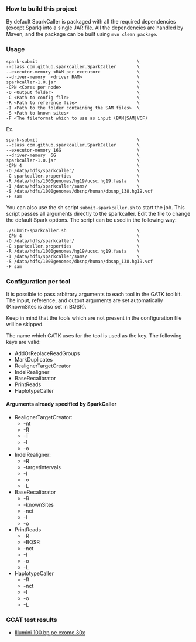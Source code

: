 ### How to build this project
By default SparkCaller is packaged with all the required dependencies (except
Spark) into a single JAR file. All the dependencies are handled by Maven, and
the package can be built using `mvn clean package`.

### Usage
```
spark-submit                                      \
--class com.github.sparkcaller.SparkCaller        \
--executor-memory <RAM per executor>              \
--driver-memory  <driver RAM>                     \
sparkcaller-1.0.jar                               \
-CPN <Cores per node>                             \
-O <Output folder>                                \
-C <Path to config file>                          \
-R <Path to reference file>                       \
-I <Path to the folder containing the SAM files>  \
-S <Path to known sites>
-F <The fileformat which to use as input (BAM|SAM|VCF)
```

Ex.
```
spark-submit                                      \
--class com.github.sparkcaller.SparkCaller        \
--executor-memory 16G                             \
--driver-memory  6G                               \
sparkcaller-1.0.jar                               \
-CPN 4                                            \
-O /data/hdfs/sparkcaller/                        \
-C sparkcaller.properties                         \
-R /data/hdfs/1000genomes/hg19/ucsc.hg19.fasta    \
-I /data/hdfs/sparkcaller/sams/                   \
-S /data/hdfs/1000genomes/dbsnp/human/dbsnp_138.hg19.vcf
-F sam
```

You can also use the sh script `submit-sparkcaller.sh` to start the job.
This script passes all arguments directly to the sparkcaller. Edit the file to
change the default Spark options.
The script can be used in the following way:

```
./submit-sparkcaller.sh                           \
-CPN 4                                            \
-O /data/hdfs/sparkcaller/                        \
-C sparkcaller.properties                         \
-R /data/hdfs/1000genomes/hg19/ucsc.hg19.fasta    \
-I /data/hdfs/sparkcaller/sams/                   \
-S /data/hdfs/1000genomes/dbsnp/human/dbsnp_138.hg19.vcf
-F sam
```

### Configuration per tool
It is possible to pass arbitrary arguments to each tool in the GATK toolkit.
The input, reference, and output arguments are set automatically (KnownSites is
also set in BQSR).

Keep in mind that the tools which are not present in the configuration file
will be skipped. 

The name which GATK uses for the tool is used as the key. The following keys
are valid:

* AddOrReplaceReadGroups
* MarkDuplicates
* RealignerTargetCreator
* IndelRealigner
* BaseRecalibrator
* PrintReads
* HaplotypeCaller

#### Arguments already specified by SparkCaller
* RealignerTargetCreator:
	* -nt
	* -R
	* -T
	* -I
	* -o
* IndelRealigner:
	* -R
	* -targetIntervals
	* -I
	* -o
	* -L
* BaseRecalibrator
	* -R
	* -knownSites
	* -nct
	* -I
	* -o
* PrintReads
	* -R
	* -BQSR
	* -nct
	* -I
	* -o
	* -L
* HaplotypeCaller
	* -R
	* -nct
	* -I
	* -o
	* -L

### GCAT test results
* [Illumini 100 bp pe exome 30x](http://www.bioplanet.com/gcat/reports/8098-jbosisorkp/variant-calls/illumina-100bp-pe-exome-30x/sparkbwa-sparkcaller/compare-8088-uxcggxlhzc-7997-cqiyxsnvoq/group-read-depth)
